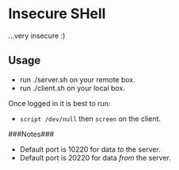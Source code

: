 Insecure SHell
=================
...very insecure :)

Usage
-----
* run ./server.sh on your remote box.
* run ./client.sh on your local box.


Once logged in it is best to run:

* `script /dev/null` then `screen` on the client.

###Notes###
* Default port is 10220 for data *to* the server.
* Default port is 20220 for data *from* the server.